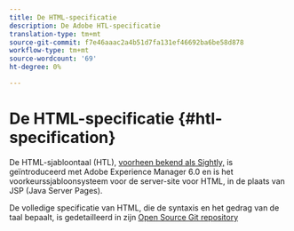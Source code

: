 ```yaml
---
title: De HTML-specificatie
description: De Adobe HTL-specificatie
translation-type: tm+mt
source-git-commit: f7e46aaac2a4b51d7fa131ef46692ba6be58d878
workflow-type: tm+mt
source-wordcount: '69'
ht-degree: 0%

---
```



# De HTML-specificatie {#htl-specification}

De HTML-sjabloontaal (HTL), [voorheen bekend als Sightly,](update.md) is geïntroduceerd met Adobe Experience Manager 6.0 en is het voorkeurssjabloonsysteem voor de server-site voor HTML, in de plaats van JSP (Java Server Pages).

De volledige specificatie van HTML, die de syntaxis en het gedrag van de taal bepaalt, is gedetailleerd in zijn [Open Source Git repository](https://github.com/adobe/htl-spec)
